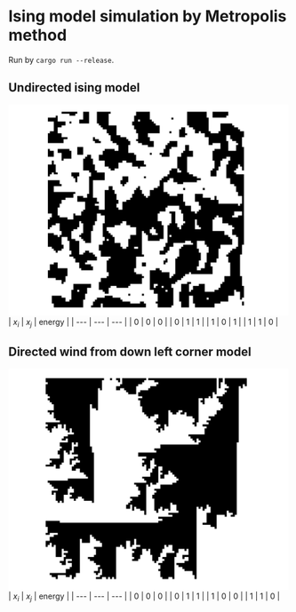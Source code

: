 # Ising model simulation by Metropolis method

Run by `cargo run --release`.

## Undirected ising model
![Undirected ising model](ising.png)  
| $x_i$ | $x_j$ | energy |
| --- | --- | --- |
| 0 | 0 | 0 |
| 0 | 1 | 1 |
| 1 | 0 | 1 |
| 1 | 1 | 0 |

## Directed wind from down left corner model
![Directed wind from down left corner model](wind.png)  
| $x_i$ | $x_j$ | energy |
| --- | --- | --- |
| 0 | 0 | 0 |
| 0 | 1 | 1 |
| 1 | 0 | 0 |
| 1 | 1 | 0 |

